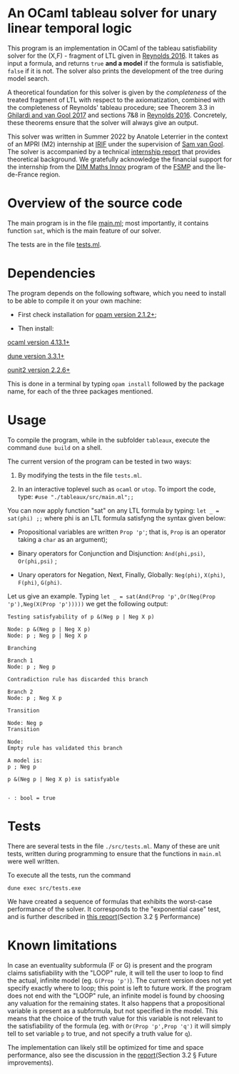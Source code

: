 # An OCaml tableau solver for unary linear temporal logic

This program is an implementation in OCaml of the tableau satisfiability solver for the (X,F) - fragment of LTL given in [Reynolds 2016](https://arxiv.org/abs/1604.03962). 
It takes as input a formula, and returns `true` **and a model** if the formula is satisfiable, `false` if it is not. The solver also prints the development of the tree during model search.

A theoretical foundation for this solver is given by the *completeness* of the treated fragment of LTL with respect to the axiomatization, combined with the completeness of Reynolds' tableau procedure; see Theorem 3.3 in [Ghilardi and van Gool 2017](https://www.cambridge.org/core/journals/journal-of-symbolic-logic/article/div-classtitlea-model-theoretic-characterization-of-monadic-second-order-logic-on-infinite-wordsdiv/6B7E629B0B30B876618FC9EBF0AB9996) and sections 7&8 in [Reynolds 2016](https://arxiv.org/abs/1604.03962). Concretely, these theorems ensure that the solver will always give an output. 

This solver was written in Summer 2022 by Anatole Leterrier in the context of an MPRI (M2) internship at [IRIF](https://www.irif.fr) under the supervision of [Sam van Gool](https://www.samvangool.net). The solver is accompanied by a technical [internship report](./report.pdf) that provides theoretical background. We gratefully acknowledge the financial support for the internship from the [DIM Maths Innov](https://www.dim-mathinnov.fr/) program of the [FSMP](https://sciencesmaths-paris.fr/) and the Île-de-France region. 

# Overview of the source code

The main program is in the file [main.ml](./tableaux/src/main.ml); most importantly, it contains function `sat`, which is the main feature of our solver.

The tests are in the file [tests.ml](./tableaux/src/tests.ml).
# Dependencies

The program depends on the following software, which you need to install to be able to compile it on your own machine:

* First check installation for [opam version 2.1.2+](https://opam.ocaml.org/doc/Install.html);

* Then install:

 [ocaml version 4.13.1+](https://ocaml.org/)
 
 [dune version 3.3.1+](https://opam.ocaml.org/packages/dune/)
 
 [ounit2 version 2.2.6+](https://opam.ocaml.org/packages/ounit2/)

 This is done in a terminal by typing `opam install` followed by the package name, for each of the three packages mentioned.

# Usage

To compile the program, while in the subfolder `tableaux`, execute the command `dune build` on a shell.

The current version of the program can be tested in two ways: 

1. By modifying the tests in the file `tests.ml`.

2. In an interactive toplevel such as `ocaml` or `utop`. To import the code, type:
` #use "./tableaux/src/main.ml";; `

You can now apply function "sat" on any LTL formula by typing:
`let _ = sat(phi) ;;` where phi is an LTL formula satisfyng the syntax given below:

* Propositional variables are written ` Prop 'p' `; that is, `Prop` is an operator taking a `char` as an argument);

* Binary operators for Conjunction and Disjunction: ` And(phi,psi) `, ` Or(phi,psi) ` ;

* Unary operators for Negation, Next, Finally, Globally: `Neg(phi)`, `X(phi)`, `F(phi)`, `G(phi)`.



Let us give an example. Typing `let _ = sat(And(Prop 'p',Or(Neg(Prop 'p'),Neg(X(Prop 'p')))))` we get the following output:
```
Testing satisfyability of p &(Neg p | Neg X p)

Node: p &(Neg p | Neg X p)
Node: p ; Neg p | Neg X p

Branching

Branch 1
Node: p ; Neg p

Contradiction rule has discarded this branch

Branch 2
Node: p ; Neg X p

Transition

Node: Neg p
Transition

Node: 
Empty rule has validated this branch

A model is:
p ; Neg p

p &(Neg p | Neg X p) is satisfyable


- : bool = true 
```

# Tests

There are several tests in the file `./src/tests.ml`. Many of these are unit tests, written during programming to ensure that the functions in `main.ml` were well written.

To execute all the tests, run the command

`dune exec src/tests.exe`

We have created a sequence of formulas that exhibits the worst-case performance of the solver. It corresponds to the "exponential case" test, and is further described in [this report](./report.pdf)(Section 3.2 § Performance)

# Known limitations

In case an eventuality subformula (F or G) is present and the program claims satisfiability with the "LOOP" rule, it will tell the user to loop to find the actual, infinite model (eg. `G(Prop 'p')`). The current version does not yet specify exactly where to loop; this point is left to future work. If the program does not end with the "LOOP" rule, an infinite model is found by choosing any valuation for the remaining states. It also happens that a propositional variable is present as a subformula, but not specified in the model. This means that the choice of the truth value for this variable is not relevant to the satisfiability of the formula (eg. with `Or(Prop 'p',Prop 'q')` it will simply tell to set variable `p` to true, and not specify a truth value for `q`).

The implementation can likely still be optimized for time and space performance, also see the discussion in the [report](./report.pdf)(Section 3.2 § Future improvements).
